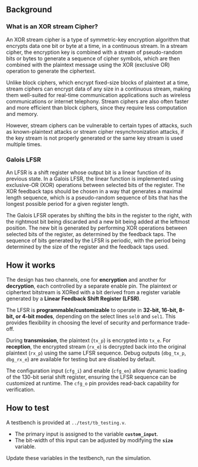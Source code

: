 <!---

This file is used to generate your project datasheet. Please fill in the information below and delete any unused
sections.

You can also include images in this folder and reference them in the markdown. Each image must be less than
512 kb in size, and the combined size of all images must be less than 1 MB.
-->

## Background

### What is an XOR stream Cipher? 
An XOR stream cipher is a type of symmetric-key encryption algorithm that encrypts data one bit or byte at a time, in a continuous stream. In a stream cipher, the encryption key is combined with a stream of pseudo-random bits or bytes to generate a sequence of cipher symbols, which are then combined with the plaintext message using the XOR (exclusive OR) operation to generate the ciphertext.

Unlike block ciphers, which encrypt fixed-size blocks of plaintext at a time, stream ciphers can encrypt data of any size in a continuous stream, making them well-suited for real-time communication applications such as wireless communications or internet telephony. Stream ciphers are also often faster and more efficient than block ciphers, since they require less computation and memory.

However, stream ciphers can be vulnerable to certain types of attacks, such as known-plaintext attacks or stream cipher resynchronization attacks, if the key stream is not properly generated or the same key stream is used multiple times.

### Galois LFSR
An LFSR is a shift register whose output bit is a linear function of its previous state. In a Galois LFSR, the linear function is implemented using exclusive-OR (XOR) operations between selected bits of the register. The XOR feedback taps should be chosen in a way that generates a maximal length sequence, which is a pseudo-random sequence of bits that has the longest possible period for a given register length.

The Galois LFSR operates by shifting the bits in the register to the right, with the rightmost bit being discarded and a new bit being added at the leftmost position. The new bit is generated by performing XOR operations between selected bits of the register, as determined by the feedback taps. The sequence of bits generated by the LFSR is periodic, with the period being determined by the size of the register and the feedback taps used.


## How it works

The design has two channels, one for **encryption** and another for **decryption**, each controlled by a separate enable pin. The plaintext or ciphertext bitstream is XORed with a bit derived from a register variable generated by a **Linear Feedback Shift Register (LFSR)**.  

The LFSR is **programmable/customizable** to operate in **32-bit, 16-bit, 8-bit, or 4-bit modes**, depending on the select lines `sel0` and `sel1`. This provides flexibility in choosing the level of security and performance trade-off.  

During **transmission**, the plaintext (`tx_p`) is encrypted into `tx_e`. For **reception**, the encrypted stream (`rx_e`) is decrypted back into the original plaintext (`rx_p`) using the same LFSR sequence. Debug outputs (`dbg_tx_p`, `dbg_rx_e`) are available for testing but are disabled by default.  

The configuration input (`cfg_i`) and enable (`cfg_en`) allow dynamic loading of the 130-bit serial shift register, ensuring the LFSR sequence can be customized at runtime. The `cfg_o` pin provides read-back capability for verification.  

## How to test

A testbench is provided at `../test/tb_testing.v`.  

- The primary input is assigned to the variable **`custom_input`**.  
- The bit-width of this input can be adjusted by modifying the **`size`** variable.  

Update these variables in the testbench, run the simulation.
